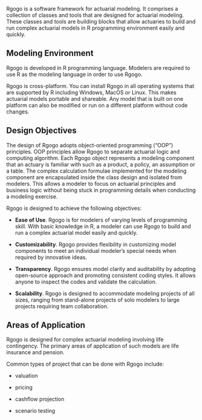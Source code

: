 Rgogo is a software framework for actuarial modeling.  It comprises a collection of classes and tools that are designed for actuarial modeling.  These classes and tools are building blocks that allow actuaries to build and run complex actuarial models in R programming environment easily and quickly.

## Modeling Environment

Rgogo is developed in R programming language.  Modelers are required to use R as the modeling language in order to use Rgogo.

Rgogo is cross-platform.  You can install Rgogo in all operating systems that are supported by R including Windows, MacOS or Linux.  This makes actuarial models portable and shareable.  Any model that is built on one platform can also be modified or run on a different platform without code changes.

## Design Objectives

The design of Rgogo adopts object-oriented programming (“OOP”) principles.  OOP principles allow Rgogo to separate actuarial logic and computing algorithm.  Each Rgogo object represents a modeling component that an actuary is familiar with such as a product, a policy, an assumption or a table.  The complex calculation formulae implemented for the modeling component are encapsulated inside the class design and isolated from modelers.  This allows a modeler to focus on actuarial principles and business logic without being stuck in programming details when conducting a modeling exercise.

Rgogo is designed to achieve the following objectives:

* __Ease of Use__.  Rgogo is for modelers of varying levels of programming skill.  With basic knowledge in R, a modeler can use Rgogo to build and run a complex actuarial model easily and quickly.

* __Customizability__.  Rgogo provides flexibility in customizing model components to meet an individual modeler’s special needs when required by innovative ideas.

* __Transparency__.  Rgogo ensures model clarity and auditability by adopting open-source approach and promoting consistent coding styles.   It allows anyone to inspect the codes and validate the calculation.  

* __Scalability__.  Rgogo is designed to accommodate modeling projects of all sizes, ranging from stand-alone projects of solo modelers to large projects requiring team collaboration.  


## Areas of Application

Rgogo is designed for complex actuarial modeling involving life contingency.  The primary areas of application of such models are life insurance and pension.

Common types of project that can be done with Rgogo include:

* valuation

* pricing

* cashflow projection

* scenario testing
